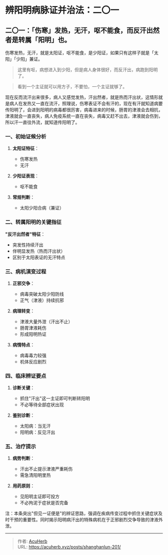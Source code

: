 # 辨阳明病脉证并治法：二〇一


## 二〇一：「伤寒」发热，无汗，呕不能食，而反汗出然者是转属「阳明」也。

<!--more-->

伤寒发热，无汗，就是太阳证，呕不能食，是少阳证，如果只有这样子就是「太阳」「少阳」兼证。

> 这里有呕，病想进入到少阳，但是病人身体很好，而反汗出，病跑到阳明了。

> 看到一个主证就可以用方子，不要怕，一个主证就够了。

现在反而流汗出来很多，病人又感觉发热，汗出然者，就是热而汗出状，这情形就是病人在发热又一直在流汗，照理说，伤寒表证不会有汗的，现在有汗就知道病要传阳明了，会进到阳明的病毒都很厉害，病毒进来的时候，肠胃的津液会去相抗，津液就会一直丧失，病人免疫系统一直在丧失，病毒又赶不出去，津液就会伤到，所以汗一直往外流，就知道传阳明了。

### 一、初始证候分析
1. **太阳证特征**：
   - 伤寒发热
   - 无汗

2. **少阳证表现**：
   - 呕不能食

3. **常规判断**：
   - 太阳少阳合病（兼证）

### 二、转属阳明的关键指征
**"反汗出然者"特征**：
- 突发性持续汗出
- 伴明显发热（热而汗出状）
- 区别于太阳表证的无汗特点

### 三、病机演变过程
1. **正邪交争**：
   - 病毒突破太阳少阳防线
   - 正气（津液）持续抗邪

2. **病理转变**：
   - 津液大量外泄（汗出不止）
   - 肠胃津液耗伤
   - 形成阳明热证

3. **病情特点**：
   - 病毒毒力较强
   - 机体反应剧烈

### 四、临床辨证要点
1. **诊断关键**：
   - 抓住"汗出"这一主证即可判断转阳明
   - 不必等待全部症状出现

2. **鉴别诊断**：
   - 太阳病：当无汗
   - 阳明病：反见汗出

### 五、治疗提示
1. **病势判断**：
   - 汗出不止提示津液严重耗伤
   - 需急清阳明里热

2. **用药原则**：
   - 见阳明主证即可投方
   - 不必拘泥于症状是否完备

注：本条突出"但见一证便是"的辨证思路，强调在疾病传变过程中抓住关键症状及时干预的重要性。同时揭示阳明病汗出的特殊病机在于正邪剧烈交争导致的津液外泄。

---

> 作者: [AcuHerb](https://acuherb.xyz)  
> URL: https://acuherb.xyz/posts/shanghanlun-201/  

